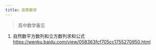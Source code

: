 ```yaml
---
title: 高等数学
---
```


> 高中数学备忘

1. 自然数平方数列和立方数列求和公式
https://wenku.baidu.com/view/058363fcf705cc1755270950.html
